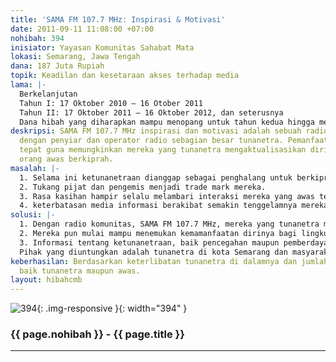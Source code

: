 ```yaml
---
title: 'SAMA FM 107.7 MHz: Inspirasi & Motivasi'
date: 2011-09-11 11:08:00 +07:00
nohibah: 394
inisiator: Yayasan Komunitas Sahabat Mata
lokasi: Semarang, Jawa Tengah
dana: 187 Juta Rupiah
topik: Keadilan dan kesetaraan akses terhadap media
lama: |-
  Berkelanjutan
  Tahun I: 17 Oktober 2010 – 16 Otober 2011
  Tahun II: 17 Oktober 2011 – 16 Oktober 2012, dan seterusnya
  Dana hibah yang diharapkan mampu menopang untuk tahun kedua hingga menjadi dasar yang cukup kuat untuk tahun-tahun berikutnya.
deskripsi: SAMA FM 107.7 MHz inspirasi dan motivasi adalah sebuah radio komunitas
  dengan penyiar dan operator radio sebagian besar tunanetra. Pemanfaatan teknologi
  tepat guna memungkinkan mereka yang tunanetra mengaktualisasikan diri sebagaimana
  orang awas berkiprah.
masalah: |-
  1. Selama ini ketunanetraan dianggap sebagai penghalang untuk berkiprah dalam banyak bidang yang berakibat menjadi terbatasnya ruang bagi mereka untuk mengaktualisasikan diri.
  2. Tukang pijat dan pengemis menjadi trade mark mereka.
  3. Rasa kasihan hampir selalu melambari interaksi mereka yang awas terhadap tunanetra.
  4. keterbatasan media informasi berakibat semakin tenggelamnya mereka dalam keterpinggirannya.
solusi: |-
  1. Dengan radio komunitas, SAMA FM 107.7 MHz, mereka yang tunanetra mulai bisa mensetarakan diri mereka dengan orang awas.
  2. Mereka pun mulai mampu menemukan kemamanfaatan dirinya bagi lingkungan sekitar dengan lebih variatif.
  3. Informasi tentang ketunanetraan, baik pencegahan maupun pemberdayaannya, semakin memudahkan masyarakat luas untuk memperolehnya.
  Pihak yang diuntungkan adalah tunanetra di kota Semarang dan masyarakat umum lainnya.
keberhasilan: Berdasarkan keterlibatan tunanetra di dalamnya dan jumlah pendengar,
  baik tunanetra maupun awas.
layout: hibahcmb
---
```


![394](/static/img/hibahcmb/394.png){: .img-responsive }{: width="394" }

### {{ page.nohibah }} - {{ page.title }}

---

